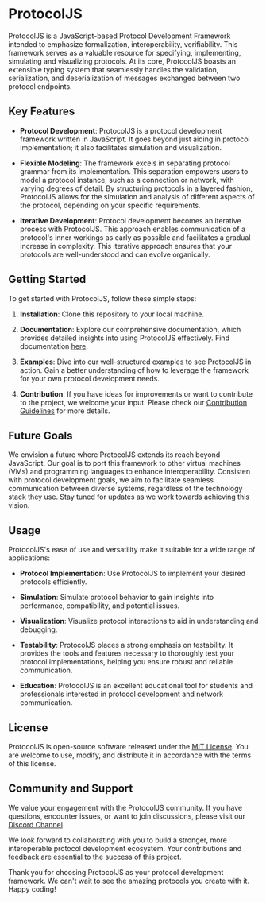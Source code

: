 # ProtocolJS

ProtocolJS is a JavaScript-based Protocol Development Framework intended to emphasize formalization, interoperability, verifiability. This framework serves as a valuable resource for specifying, implementing, simulating and visualizing protocols. At its core, ProtocolJS boasts an extensible typing system that seamlessly handles the validation, serialization, and deserialization of messages exchanged between two protocol endpoints.

## Key Features

- **Protocol Development**: ProtocolJS is a protocol development framework written in JavaScript. It goes beyond just aiding in protocol implementation; it also facilitates simulation and visualization.

- **Flexible Modeling**: The framework excels in separating protocol grammar from its implementation. This separation empowers users to model a protocol instance, such as a connection or network, with varying degrees of detail. By structuring protocols in a layered fashion, ProtocolJS allows for the simulation and analysis of different aspects of the protocol, depending on your specific requirements.

- **Iterative Development**: Protocol development becomes an iterative process with ProtocolJS. This approach enables communication of a protocol's inner workings as early as possible and facilitates a gradual increase in complexity. This iterative approach ensures that your protocols are well-understood and can evolve organically.

## Getting Started

To get started with ProtocolJS, follow these simple steps:

1. **Installation**: Clone this repository to your local machine.

2. **Documentation**: Explore our comprehensive documentation, which provides detailed insights into using ProtocolJS effectively. Find documentation [here](link_to_documentation).

3. **Examples**: Dive into our well-structured examples to see ProtocolJS in action. Gain a better understanding of how to leverage the framework for your own protocol development needs.

4. **Contribution**: If you have ideas for improvements or want to contribute to the project, we welcome your input. Please check our [Contribution Guidelines](link_to_contributions) for more details.

## Future Goals

We envision a future where ProtocolJS extends its reach beyond JavaScript. Our goal is to port this framework to other virtual machines (VMs) and programming languages to enhance interoperability. Consisten with protocol development goals, we aim to facilitate seamless communication between diverse systems, regardless of the technology stack they use. Stay tuned for updates as we work towards achieving this vision.

## Usage

ProtocolJS's ease of use and versatility make it suitable for a wide range of applications:

- **Protocol Implementation**: Use ProtocolJS to implement your desired protocols efficiently.

- **Simulation**: Simulate protocol behavior to gain insights into performance, compatibility, and potential issues.

- **Visualization**: Visualize protocol interactions to aid in understanding and debugging.

- **Testability**: ProtocolJS places a strong emphasis on testability. It provides the tools and features necessary to thoroughly test your protocol implementations, helping you ensure robust and reliable communication.

- **Education**: ProtocolJS is an excellent educational tool for students and professionals interested in protocol development and network communication.

## License

ProtocolJS is open-source software released under the [MIT License](link_to_license). You are welcome to use, modify, and distribute it in accordance with the terms of this license.

## Community and Support

We value your engagement with the ProtocolJS community. If you have questions, encounter issues, or want to join discussions, please visit our [Discord Channel](link_to_channel).

We look forward to collaborating with you to build a stronger, more interoperable protocol development ecosystem. Your contributions and feedback are essential to the success of this project.

Thank you for choosing ProtocolJS as your protocol development framework. We can't wait to see the amazing protocols you create with it. Happy coding!